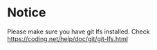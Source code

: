 # Notice

Please make sure you have git lfs installed. Check https://coding.net/help/doc/git/git-lfs.html